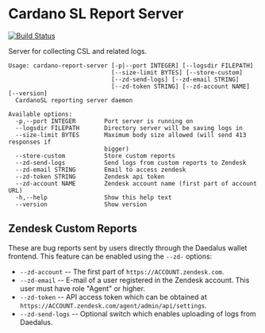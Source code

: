 Cardano SL Report Server
========================

[![Build Status](https://travis-ci.org/input-output-hk/cardano-report-server.svg?branch=master)](https://travis-ci.org/input-output-hk/cardano-report-server)

Server for collecting CSL and related logs.

```
Usage: cardano-report-server [-p|--port INTEGER] [--logsdir FILEPATH]
                             [--size-limit BYTES] [--store-custom]
                             [--zd-send-logs] [--zd-email STRING]
                             [--zd-token STRING] [--zd-account NAME] [--version]
  CardanoSL reporting server daemon

Available options:
  -p,--port INTEGER        Port server is running on
  --logsdir FILEPATH       Directory server will be saving logs in
  --size-limit BYTES       Maximum body size allowed (will send 413 responses if
                           bigger)
  --store-custom           Store custom reports
  --zd-send-logs           Send logs from custom reports to Zendesk
  --zd-email STRING        Email to access zendesk
  --zd-token STRING        Zendesk api token
  --zd-account NAME        Zendesk account name (first part of account URL)
  -h,--help                Show this help text
  --version                Show version
```

Zendesk Custom Reports
----------------------

These are bug reports sent by users directly through the Daedalus
wallet frontend. This feature can be enabled using the `--zd-`
options:

 * `--zd-account` -- The first part of `https://ACCOUNT.zendesk.com`.
 * `--zd-email` -- E-mail of a user registered in the Zendesk
   account. This user must have role "Agent" or higher.
 * `--zd-token` -- API access token which can be obtained at
   `https://ACCOUNT.zendesk.com/agent/admin/api/settings`.
 * `--zd-send-logs` -- Optional switch which enables uploading of logs
   from Daedalus.
